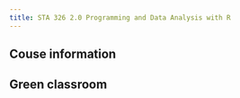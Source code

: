 ```yaml
---
title: STA 326 2.0 Programming and Data Analysis with R
---
```


## Couse information





## Green classroom